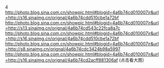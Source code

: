4
http://photo.blog.sina.com.cn/showpic.html#blogid=4a6b74cd010007ir&url=http://s16.sinaimg.cn/orignal/4a6b74cdd510cbe1a72bf
http://photo.blog.sina.com.cn/showpic.html#blogid=4a6b74cd010007ir&url=http://s13.sinaimg.cn/orignal/4a6b74cd543c22fca8a7c
http://photo.blog.sina.com.cn/showpic.html#blogid=4a6b74cd010007ir&url=http://s16.sinaimg.cn/orignal/4a6b74cdd510cbe1a72bf
http://photo.blog.sina.com.cn/showpic.html#blogid=4a6b74cd010007ir&url=http://s8.sinaimg.cn/orignal/4a6b74cdc3424b98a5997
http://photo.blog.sina.com.cn/showpic.html#blogid=4a6b74cd010007ir&url=http://s16.sinaimg.cn/orignal/4a6b74cd2acff881306af
(点击看大图）
 
